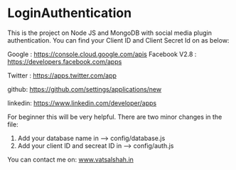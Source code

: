 # LoginAuthentication
This is the project on Node JS and MongoDB with social media plugin authentication. 
You can find your Client ID and Client Secret Id on as below:

Google : 
https://console.cloud.google.com/apis
Facebook V2.8 :
https://developers.facebook.com/apps

Twitter :
https://apps.twitter.com/app

github:
https://github.com/settings/applications/new

linkedin:
https://www.linkedin.com/developer/apps

For beginner this will be very helpful. There are two minor changes in the file:
1. Add your database name in --> config/database.js
2. Add your client ID and secreat ID in --> config/auth.js

You can contact me on: www.vatsalshah.in
